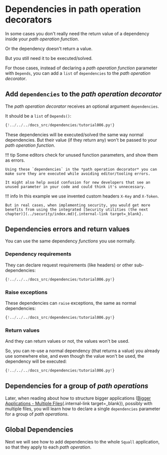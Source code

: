 # Dependencies in path operation decorators

In some cases you don't really need the return value of a dependency inside your *path operation function*.

Or the dependency doesn't return a value.

But you still need it to be executed/solved.

For those cases, instead of declaring a *path operation function* parameter with `Depends`, you can add a `list` of `dependencies` to the *path operation decorator*.

## Add `dependencies` to the *path operation decorator*

The *path operation decorator* receives an optional argument `dependencies`.

It should be a `list` of `Depends()`:

```Python hl_lines="17"
{!../../../docs_src/dependencies/tutorial006.py!}
```

These dependencies will be executed/solved the same way normal dependencies. But their value (if they return any) won't be passed to your *path operation function*.

!!! tip
    Some editors check for unused function parameters, and show them as errors.

    Using these `dependencies` in the *path operation decorator* you can make sure they are executed while avoiding editor/tooling errors.

    It might also help avoid confusion for new developers that see an unused parameter in your code and could think it's unnecessary.

!!! info
    In this example we use invented custom headers `X-Key` and `X-Token`.

    But in real cases, when implementing security, you would get more benefits from using the integrated [Security utilities (the next chapter)](../security/index.md){.internal-link target=_blank}.

## Dependencies errors and return values

You can use the same dependency *functions* you use normally.

### Dependency requirements

They can declare request requirements (like headers) or other sub-dependencies:

```Python hl_lines="6  11"
{!../../../docs_src/dependencies/tutorial006.py!}
```

### Raise exceptions

These dependencies can `raise` exceptions, the same as normal dependencies:

```Python hl_lines="8  13"
{!../../../docs_src/dependencies/tutorial006.py!}
```

### Return values

And they can return values or not, the values won't be used.

So, you can re-use a normal dependency (that returns a value) you already use somewhere else, and even though the value won't be used, the dependency will be executed:

```Python hl_lines="9  14"
{!../../../docs_src/dependencies/tutorial006.py!}
```

## Dependencies for a group of *path operations*

Later, when reading about how to structure bigger applications ([Bigger Applications - Multiple Files](../../tutorial/bigger-applications.md){.internal-link target=_blank}), possibly with multiple files, you will learn how to declare a single `dependencies` parameter for a group of *path operations*.

## Global Dependencies

Next we will see how to add dependencies to the whole `Squall` application, so that they apply to each *path operation*.
